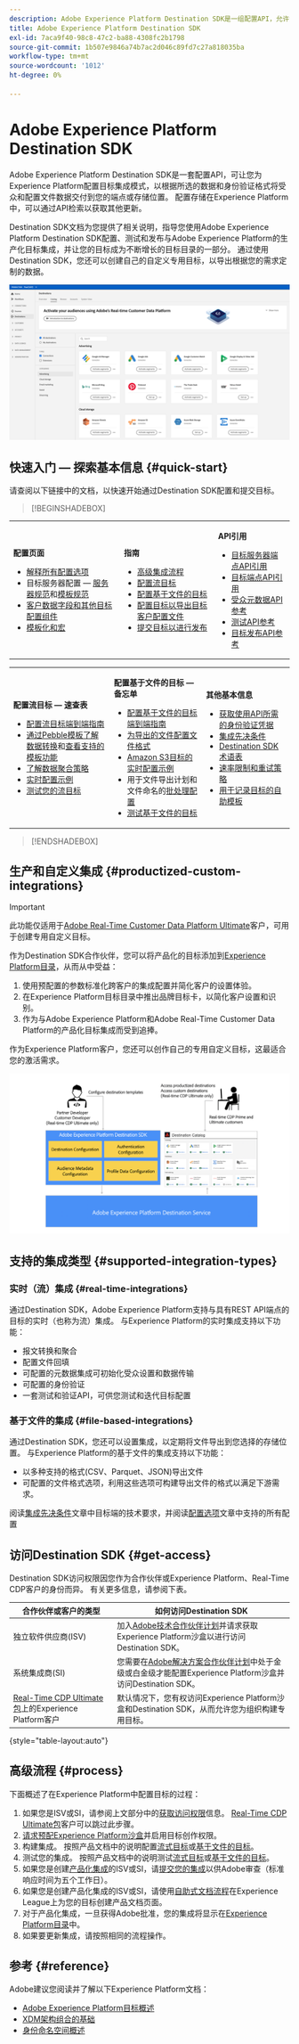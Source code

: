 ```yaml
---
description: Adobe Experience Platform Destination SDK是一组配置API，允许您为Experience Platform配置目标集成模式，以根据所选的数据和身份验证格式将受众和配置文件数据交付到您的端点或存储位置。 配置存储在Experience Platform中，可以通过API检索以获取其他更新。
title: Adobe Experience Platform Destination SDK
exl-id: 7aca9f40-98c8-47c2-ba88-4308fc2b1798
source-git-commit: 1b507e9846a74b7ac2d046c89fd7c27a818035ba
workflow-type: tm+mt
source-wordcount: '1012'
ht-degree: 0%

---
```


# Adobe Experience Platform Destination SDK

Adobe Experience Platform Destination SDK是一套配置API，可让您为Experience Platform配置目标集成模式，以根据所选的数据和身份验证格式将受众和配置文件数据交付到您的端点或存储位置。 配置存储在Experience Platform中，可以通过API检索以获取其他更新。

Destination SDK文档为您提供了相关说明，指导您使用Adobe Experience Platform Destination SDK配置、测试和发布与Adobe Experience Platform的生产化目标集成，并让您的目标成为不断增长的目标目录的一部分。 通过使用Destination SDK，您还可以创建自己的自定义专用目标，以导出根据您的需求定制的数据。

![Experience Platform UI屏幕截图，显示目标目录。](assets/destinations-catalog-overview.png)

## 快速入门 — 探索基本信息 {#quick-start}

请查阅以下链接中的文档，以快速开始通过Destination SDK配置和提交目标。

>[!BEGINSHADEBOX]

<table style="border: 0;">
  <tbody>
    <tr>
        <td>
            <p><b>配置页面</b></p>
            <ul>
                <li><a href="/help/destinations/destination-sdk/functionality/configuration-options.md">解释所有配置选项</a></li>
                <li> 目标服务器配置 — <a href="/help/destinations/destination-sdk/functionality/destination-server/server-specs.md">服务器规范</a>和<a href="/help/destinations/destination-sdk/functionality/destination-server/templating-specs.md">模板规范</a></li>
                <li><a href="/help/destinations/destination-sdk/functionality/destination-configuration/customer-data-fields.md">客户数据字段和其他目标配置组件</a></li>
                <li><a href="https://experienceleague.adobe.com/zh-hans/docs/experience-platform/destinations/destination-sdk/functionality/destination-server/message-format">模板化和宏</a></li>
            </ul>
        </td>
        <td>
            <p><b>指南</b></p>
            <ul>
                <li><a href="/help/destinations/destination-sdk/overview.md#process">高级集成流程</a></li>
                <li><a href="/help/destinations/destination-sdk/guides/configure-destination-instructions.md">配置流目标</a></li>
                <li><a href="/help/destinations/destination-sdk/guides/configure-file-based-destination-instructions.md">配置基于文件的目标</a></li>
                <li><a href="/help/destinations/destination-sdk/guides/batch/configure-prospect-audience-destination.md">配置目标以导出目标客户配置文件</a></li>
                <li><a href="/help/destinations/destination-sdk/guides/submit-destination.md">提交目标以进行发布</a></li>
            </ul>
        </td>
                <td>
            <p><b>API引用</b></p>
            <ul>
                <li><a href="https://developer.adobe.com/experience-platform-apis/references/destination-authoring/#tag/Destination-servers-and-templates">目标服务器端点API引用</a></li>
                <li><a href="https://developer.adobe.com/experience-platform-apis/references/destination-authoring/#tag/Destination-configurations">目标端点API引用</a></li>
                <li><a href="https://developer.adobe.com/experience-platform-apis/references/destination-authoring/#tag/Audience-metadata-templates">受众元数据API参考</a></li>
                <li><a href="https://developer.adobe.com/experience-platform-apis/references/destination-authoring/#tag/Destination-testing">测试API参考</a></li>
                <li><a href="https://developer.adobe.com/experience-platform-apis/references/destination-authoring/#tag/Destination-publishing">目标发布API参考</a></li>
            </ul>
        </td>
    </tr>
  </tbody>
</table>

<table style="border: 0;">
  <tbody>
    <tr>
        <td>
            <p><b>配置流目标 — 速查表</b></p>
            <ul>
                <li><a href="/help/destinations/destination-sdk/guides/configure-destination-instructions.md">配置流目标端到端指南</a></li>
                <li><a href="/help/destinations/destination-sdk/functionality/destination-server/message-format.md">通过Pebble模板了解数据转换</a>和<a href="/help/destinations/destination-sdk/functionality/destination-server/supported-functions.md">查看支持的模板功能</a></li>
                <li><a href="/help/destinations/destination-sdk/functionality/destination-configuration/aggregation-policy.md">了解数据聚合策略</a></li>
                <li><a href="https://experienceleague.adobe.com/zh-hans/docs/experience-platform/destinations/destination-sdk/functionality/destination-server/message-format">实时配置示例</a></li>
                <li><a href="/help/destinations/destination-sdk/testing-api/streaming-destinations/streaming-destination-testing-overview.md">测试您的流目标</a></li>
            </ul>
        </td>
        <td>
            <p><b>配置基于文件的目标 — 备忘单</b></p>
            <ul>
                <li><a href="/help/destinations/destination-sdk/guides/configure-file-based-destination-instructions.md">配置基于文件的目标端到端指南</a></li>
                <li><a href="/help/destinations/destination-sdk/guides/batch/configure-file-formatting-options.md">为导出的文件配置文件格式</a></li>
                <li><a href="/help/destinations/destination-sdk/guides/batch/configure-amazon-s3-destination-with-predefined-file-formatting.md">Amazon S3目标的实时配置示例</a></li>
                <li>用于文件导出计划和文件命名的<a href="/help/destinations/destination-sdk/functionality/destination-configuration/batch-configuration.md">批处理配置</a></li>
                <li><a href="/help/destinations/destination-sdk/testing-api/batch-destinations/file-based-destination-testing-overview.md">测试基于文件的目标</a></li>
            </ul>
        </td>
        <td>
            <p><b>其他基本信息</b></p>
            <ul>
                <li><a href="/help/destinations/destination-sdk/getting-started.md#obtain-authentication-credentials">获取使用API所需的身份验证凭据</a></li>
                <li><a href="/help/destinations/destination-sdk/integration-prerequisites.md">集成先决条件</a></li>
                <li><a href="/help/destinations/destination-sdk/glossary.md">Destination SDK术语表</a></li>                
                <li><a href="/help/destinations/destination-sdk/functionality/rate-limiting-retry-policy.md">速率限制和重试策略</a></li>
                <li><a href="/help/destinations/destination-sdk/docs-framework/self-service-template.md">用于记录目标的自助模板</a></li>
            </ul>
        </td>
    </tr>
  </tbody>
</table>


>[!ENDSHADEBOX]

## 生产和自定义集成 {#productized-custom-integrations}

>[!IMPORTANT]
>
> 此功能仅适用于[Adobe Real-Time Customer Data Platform Ultimate](https://helpx.adobe.com/cn/legal/product-descriptions/real-time-customer-data-platform.html)客户，可用于创建专用自定义目标。

作为Destination SDK合作伙伴，您可以将产品化的目标添加到[Experience Platform目录](../catalog/overview.md)，从而从中受益：

1. 使用预配置的参数标准化跨客户的集成配置并简化客户的设置体验。
2. 在Experience Platform目标目录中推出品牌目标卡，以简化客户设置和识别。
3. 作为与Adobe Experience Platform和Adobe Real-Time Customer Data Platform的产品化目标集成而受到追捧。

作为Experience Platform客户，您还可以创作自己的专用自定义目标，这最适合您的激活需求。

![概览图表，显示目标开发人员如何与Destination SDK交互以及Real-Time CDP客户如何从产品化和私有目标中获益。](assets/destination-sdk-visual.png)

## 支持的集成类型 {#supported-integration-types}

### 实时（流）集成 {#real-time-integrations}

通过Destination SDK，Adobe Experience Platform支持与具有REST API端点的目标的实时（也称为流）集成。 与Experience Platform的实时集成支持以下功能：

* 报文转换和聚合
* 配置文件回填
* 可配置的元数据集成可初始化受众设置和数据传输
* 可配置的身份验证
* 一套测试和验证API，可供您测试和迭代目标配置

### 基于文件的集成 {#file-based-integrations}

通过Destination SDK，您还可以设置集成，以定期将文件导出到您选择的存储位置。 与Experience Platform的基于文件的集成支持以下功能：

* 以多种支持的格式(CSV、Parquet、JSON)导出文件
* 可配置的文件格式选项，利用这些选项可构建导出文件的格式以满足下游需求。

阅读[集成先决条件](integration-prerequisites.md)文章中目标端的技术要求，并阅读[配置选项](functionality/configuration-options.md)文章中支持的所有配置

## 访问Destination SDK {#get-access}

Destination SDK访问权限因您作为合作伙伴或Experience Platform、Real-Time CDP客户的身份而异。 有关更多信息，请参阅下表。

| 合作伙伴或客户的类型 | 如何访问Destination SDK |
|---------|----------|
| 独立软件供应商(ISV) | 加入[Adobe技术合作伙伴计划](https://partners.adobe.com/technologyprogram/experiencecloud.html)并请求获取Experience Platform沙盒以进行访问Destination SDK。 |
| 系统集成商(SI) | 您需要在[Adobe解决方案合作伙伴计划](https://solutionpartners.adobe.com/home.html)中处于金级或白金级才能配置Experience Platform沙盒并访问Destination SDK。 |
| [Real-Time CDP Ultimate包](https://helpx.adobe.com/cn/legal/product-descriptions/real-time-customer-data-platform.html)上的Experience Platform客户 | 默认情况下，您有权访问Experience Platform沙盒和Destination SDK，从而允许您为组织构建专用目标。 |

{style="table-layout:auto"}

## 高级流程 {#process}

下面概述了在Experience Platform中配置目标的过程：

1. 如果您是ISV或SI，请参阅上文部分中的[获取访问权限](#get-access)信息。 [Real-Time CDP Ultimate包](https://helpx.adobe.com/cn/legal/product-descriptions/real-time-customer-data-platform.html)客户可以跳过此步骤。
2. [请求预配Experience Platform沙盒](https://adobeexchangeec.zendesk.com/hc/en-us/articles/360037457812-Adobe-Experience-Platform-Sandbox-Accounts-Access-Adding-Users-and-Support)并启用目标创作权限。
3. 构建集成。 按照产品文档中的说明配置[流式目标](guides/configure-destination-instructions.md)或[基于文件的目标](guides/configure-file-based-destination-instructions.md)。
4. 测试您的集成。 按照产品文档中的说明测试[流式目标](testing-api/streaming-destinations/streaming-destination-testing-overview.md)或[基于文件的目标](testing-api/batch-destinations/file-based-destination-testing-overview.md)。
5. 如果您是创建[产品化集成](./overview.md#productized-custom-integrations)的ISV或SI，请[提交您的集成](guides/submit-destination.md)以供Adobe审查（标准响应时间为五个工作日）。
6. 如果您是创建产品化集成的ISV或SI，请使用[自助式文档流程](docs-framework/documentation-instructions.md)在Experience League上为您的目标创建产品文档页面。
7. 对于产品化集成，一旦获得Adobe批准，您的集成将显示在[Experience Platform目录](../catalog/overview.md)中。
8. 如果要更新集成，请按照相同的流程操作。

## 参考 {#reference}

Adobe建议您阅读并了解以下Experience Platform文档：

* [Adobe Experience Platform目标概述](https://experienceleague.adobe.com/docs/experience-platform/destinations/home.html?lang=zh-Hans)
* [XDM架构组合的基础](https://experienceleague.adobe.com/docs/experience-platform/xdm/schema/composition.html?lang=zh-Hans)
* [身份命名空间概述](https://experienceleague.adobe.com/docs/experience-platform/identity/namespaces.html?lang=zh-Hans)
